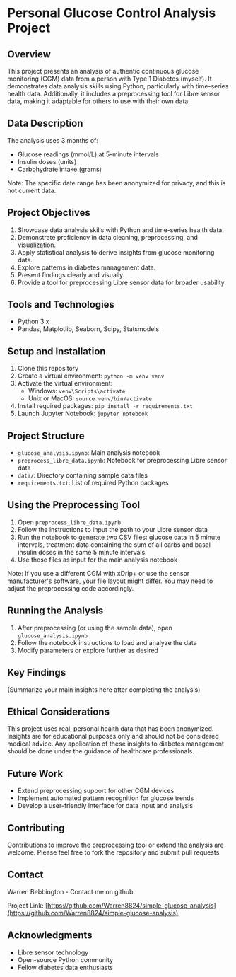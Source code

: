 # Personal Glucose Control Analysis Project

## Overview
This project presents an analysis of authentic continuous glucose monitoring (CGM) data from a person with Type 1 Diabetes (myself). It demonstrates data analysis skills using Python, particularly with time-series health data. Additionally, it includes a preprocessing tool for Libre sensor data, making it adaptable for others to use with their own data.

## Data Description
The analysis uses 3 months of:
- Glucose readings (mmol/L) at 5-minute intervals
- Insulin doses (units)
- Carbohydrate intake (grams)

Note: The specific date range has been anonymized for privacy, and this is not current data.

## Project Objectives
1. Showcase data analysis skills with Python and time-series health data.
2. Demonstrate proficiency in data cleaning, preprocessing, and visualization.
3. Apply statistical analysis to derive insights from glucose monitoring data.
4. Explore patterns in diabetes management data.
5. Present findings clearly and visually.
6. Provide a tool for preprocessing Libre sensor data for broader usability.

## Tools and Technologies
- Python 3.x
- Pandas, Matplotlib, Seaborn, Scipy, Statsmodels

## Setup and Installation
1. Clone this repository
2. Create a virtual environment: `python -m venv venv`
3. Activate the virtual environment:
   - Windows: `venv\Scripts\activate`
   - Unix or MacOS: `source venv/bin/activate`
4. Install required packages: `pip install -r requirements.txt`
5. Launch Jupyter Notebook: `jupyter notebook`

## Project Structure
- `glucose_analysis.ipynb`: Main analysis notebook
- `preprocess_libre_data.ipynb`: Notebook for preprocessing Libre sensor data
- `data/`: Directory containing sample data files
- `requirements.txt`: List of required Python packages

## Using the Preprocessing Tool
1. Open `preprocess_libre_data.ipynb`
2. Follow the instructions to input the path to your Libre sensor data
3. Run the notebook to generate two CSV files: glucose data in 5 minute intervals, treatment data containing the sum of all carbs and basal insulin doses in the same 5 minute intervals.
4. Use these files as input for the main analysis notebook

Note: If you use a different CGM with xDrip+ or use the sensor manufacturer's software, your file layout might differ. You may need to adjust the preprocessing code accordingly.

## Running the Analysis
1. After preprocessing (or using the sample data), open `glucose_analysis.ipynb`
2. Follow the notebook instructions to load and analyze the data
3. Modify parameters or explore further as desired

## Key Findings
(Summarize your main insights here after completing the analysis)

## Ethical Considerations
This project uses real, personal health data that has been anonymized. Insights are for educational purposes only and should not be considered medical advice. Any application of these insights to diabetes management should be done under the guidance of healthcare professionals.

## Future Work
- Extend preprocessing support for other CGM devices
- Implement automated pattern recognition for glucose trends
- Develop a user-friendly interface for data input and analysis

## Contributing
Contributions to improve the preprocessing tool or extend the analysis are welcome. Please feel free to fork the repository and submit pull requests.

## Contact
Warren Bebbington - Contact me on github.

Project Link: [https://github.com/Warren8824/simple-glucose-analysis](https://github.com/Warren8824/simple-glucose-analysis)

## Acknowledgments
- Libre sensor technology
- Open-source Python community
- Fellow diabetes data enthusiasts
